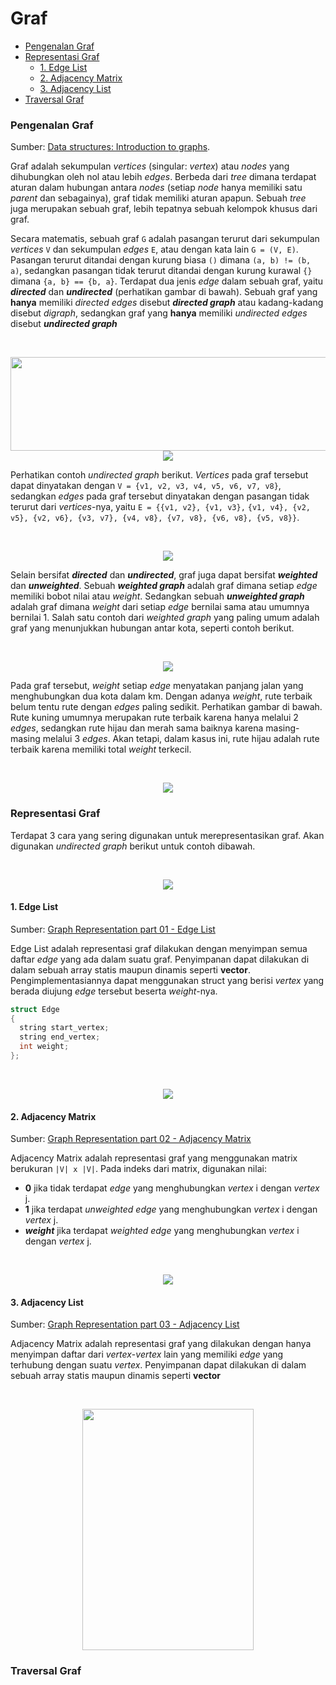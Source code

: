 # Graf
- [Pengenalan Graf](#intro)
- [Representasi Graf](#representation)
    - [1. Edge List](#r1)
    - [2. Adjacency Matrix](#r2)
    - [3. Adjacency List](#r3)
- [Traversal Graf](#traversal)

### Pengenalan Graf <a name="intro"></a>
Sumber: [Data structures: Introduction to graphs](https://www.youtube.com/watch?v=gXgEDyodOJU&list=PL2_aWCzGMAwI3W_JlcBbtYTwiQSsOTa6P&index=39).

Graf adalah sekumpulan _vertices_ (singular: _vertex_) atau _nodes_ yang dihubungkan oleh nol atau lebih _edges_. Berbeda dari _tree_ dimana terdapat aturan dalam hubungan antara _nodes_ (setiap _node_ hanya memiliki satu _parent_ dan sebagainya), graf tidak memiliki aturan apapun. Sebuah _tree_ juga merupakan sebuah graf, lebih tepatnya sebuah kelompok khusus dari graf.

Secara matematis, sebuah graf `G` adalah pasangan terurut dari sekumpulan _vertices_ `V` dan sekumpulan _edges_ `E`, atau dengan kata lain `G = (V, E)`. Pasangan terurut ditandai dengan kurung biasa `()` dimana `(a, b) != (b, a)`, sedangkan pasangan tidak terurut ditandai dengan kurung kurawal `{}` dimana `{a, b} == {b, a}`. Terdapat dua jenis _edge_ dalam sebuah graf, yaitu **_directed_** dan **_undirected_** (perhatikan gambar di bawah). Sebuah graf yang **hanya** memiliki _directed edges_ disebut **_directed graph_** atau kadang-kadang disebut _digraph_, sedangkan graf yang **hanya** memiliki _undirected edges_ disebut **_undirected graph_**

<br>
<p align="center">
  <img src="https://github.com/kaylanFairuz/Archive/blob/main/Struktur%20Data%202024/Modul%203/assets/edge-types.png" width="505" height="150"/><br>
  <img src="https://github.com/kaylanFairuz/Archive/blob/main/Struktur%20Data%202024/Modul%203/assets/graph-types.png"/>
</p>

Perhatikan contoh _undirected graph_ berikut. _Vertices_ pada graf tersebut dapat dinyatakan dengan `V = {v1, v2, v3, v4, v5, v6, v7, v8}`, sedangkan _edges_ pada graf tersebut dinyatakan dengan pasangan tidak terurut dari _vertices_-nya, yaitu `E = {{v1, v2}, {v1, v3},` `{v1, v4}, {v2, v5}, {v2, v6}, {v3, v7}, {v4, v8}, {v7, v8}, {v6, v8}, {v5, v8}}`.

<br>
<p align="center">
  <img src="https://github.com/kaylanFairuz/Archive/blob/main/Struktur%20Data%202024/Modul%203/assets/graph_example-1.png"/>
</p>

Selain bersifat **_directed_** dan **_undirected_**, graf juga dapat bersifat **_weighted_** dan **_unweighted_**. Sebuah **_weighted graph_** adalah graf dimana setiap _edge_ memiliki bobot nilai atau _weight_. Sedangkan sebuah **_unweighted graph_** adalah graf dimana _weight_ dari setiap _edge_ bernilai sama atau umumnya bernilai 1. Salah satu contoh dari _weighted graph_ yang paling umum adalah graf yang menunjukkan hubungan antar kota, seperti contoh berikut.

<br>
<p align="center">
  <img src="https://github.com/kaylanFairuz/Archive/blob/main/Struktur%20Data%202024/Modul%203/assets/weighted-graph_example-1.png"/>
</p>

Pada graf tersebut, _weight_ setiap _edge_ menyatakan panjang jalan yang menghubungkan dua kota dalam km. Dengan adanya _weight_, rute terbaik belum tentu rute dengan _edges_ paling sedikit. Perhatikan gambar di bawah. Rute kuning umumnya merupakan rute terbaik karena hanya melalui 2 _edges_, sedangkan rute hijau dan merah sama baiknya karena masing-masing melalui 3 _edges_. Akan tetapi, dalam kasus ini, rute hijau adalah rute terbaik karena memiliki total _weight_ terkecil.

<br>
<p align="center">
  <img src="https://github.com/kaylanFairuz/Archive/blob/main/Struktur%20Data%202024/Modul%203/assets/weighted-graph_example-2.png"/>
</p>

### Representasi Graf <a name="representation"></a>
Terdapat 3 cara yang sering digunakan untuk merepresentasikan graf. Akan digunakan _undirected graph_ berikut untuk contoh dibawah.

<br>
<p align="center">
  <img src="https://github.com/kaylanFairuz/Archive/blob/main/Struktur%20Data%202024/Modul%203/assets/graph_example-2.png"/>
</p>

#### 1. Edge List <a name="r1"></a>
Sumber: [Graph Representation part 01 - Edge List](https://www.youtube.com/watch?v=ZdY1Fp9dKzs&list=PL2_aWCzGMAwI3W_JlcBbtYTwiQSsOTa6P&index=40)

Edge List adalah representasi graf dilakukan dengan menyimpan semua daftar _edge_ yang ada dalam suatu graf. Penyimpanan dapat dilakukan di dalam sebuah array statis maupun dinamis seperti **vector**. Pengimplementasiannya dapat menggunakan struct yang berisi _vertex_ yang berada diujung _edge_ tersebut beserta _weight_-nya.

```cpp
struct Edge
{
  string start_vertex;
  string end_vertex;
  int weight;
};
```

<br>
<p align="center">
  <img src="https://github.com/kaylanFairuz/Archive/blob/main/Struktur%20Data%202024/Modul%203/assets/edge-list_example.png"/>
</p>


#### 2. Adjacency Matrix <a name="r2"></a>
Sumber: [Graph Representation part 02 - Adjacency Matrix](https://www.youtube.com/watch?v=ZdY1Fp9dKzs&list=PL2_aWCzGMAwI3W_JlcBbtYTwiQSsOTa6P&index=41)

Adjacency Matrix adalah representasi graf yang menggunakan matrix berukuran `|V| x |V|`. Pada indeks dari matrix, digunakan nilai:
- **0** jika tidak terdapat _edge_ yang menghubungkan _vertex_ i dengan _vertex_ j.
- **1** jika terdapat _unweighted edge_ yang menghubungkan _vertex_ i dengan _vertex_ j.
- **_weight_** jika terdapat _weighted edge_ yang menghubungkan _vertex_ i dengan _vertex_ j.

<br>
<p align="center">
  <img src="https://github.com/kaylanFairuz/Archive/blob/main/Struktur%20Data%202024/Modul%203/assets/adjacency-matrix_example.png"/>
</p>

#### 3. Adjacency List <a name="r3"></a>
Sumber: [Graph Representation part 03 - Adjacency List](https://www.youtube.com/watch?v=ZdY1Fp9dKzs&list=PL2_aWCzGMAwI3W_JlcBbtYTwiQSsOTa6P&index=42)

Adjacency Matrix adalah representasi graf yang dilakukan dengan hanya menyimpan daftar dari _vertex_-_vertex_ lain yang memiliki _edge_ yang terhubung dengan suatu _vertex_. Penyimpanan dapat dilakukan di dalam sebuah array statis maupun dinamis seperti **vector**

<br>
<p align="center">
  <img src="https://github.com/kaylanFairuz/Archive/blob/main/Struktur%20Data%202024/Modul%203/assets/adjacency-list_example.png" width="274" height="386"/>
</p>

### Traversal Graf <a name="traversal"></a>
